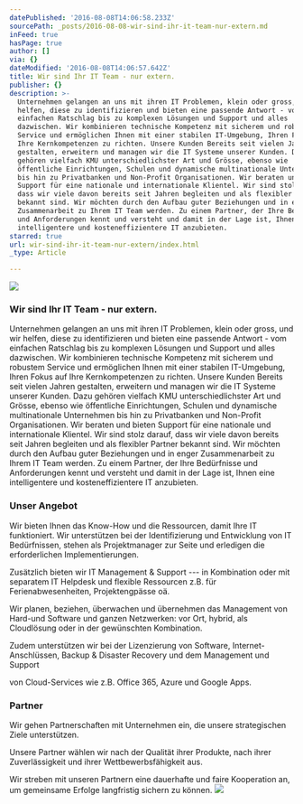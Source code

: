 ```yaml
---
datePublished: '2016-08-08T14:06:58.233Z'
sourcePath: _posts/2016-08-08-wir-sind-ihr-it-team-nur-extern.md
inFeed: true
hasPage: true
author: []
via: {}
dateModified: '2016-08-08T14:06:57.642Z'
title: Wir sind Ihr IT Team - nur extern.
publisher: {}
description: >-
  Unternehmen gelangen an uns mit ihren IT Problemen, klein oder gross, und wir
  helfen, diese zu identifizieren und bieten eine passende Antwort - vom
  einfachen Ratschlag bis zu komplexen Lösungen und Support und alles
  dazwischen. Wir kombinieren technische Kompetenz mit sicherem und robustem
  Service und ermöglichen Ihnen mit einer stabilen IT-Umgebung, Ihren Fokus auf
  Ihre Kernkompetenzen zu richten. Unsere Kunden Bereits seit vielen Jahren
  gestalten, erweitern und managen wir die IT Systeme unserer Kunden. Dazu
  gehören vielfach KMU unterschiedlichster Art und Grösse, ebenso wie
  öffentliche Einrichtungen, Schulen und dynamische multinationale Unternehmen
  bis hin zu Privatbanken und Non-Profit Organisationen. Wir beraten und bieten
  Support für eine nationale und internationale Klientel. Wir sind stolz darauf,
  dass wir viele davon bereits seit Jahren begleiten und als flexibler Partner
  bekannt sind. Wir möchten durch den Aufbau guter Beziehungen und in enger
  Zusammenarbeit zu Ihrem IT Team werden. Zu einem Partner, der Ihre Bedürfnisse
  und Anforderungen kennt und versteht und damit in der Lage ist, Ihnen eine
  intelligentere und kosteneffizientere IT anzubieten.
starred: true
url: wir-sind-ihr-it-team-nur-extern/index.html
_type: Article

---
```

![](https://the-grid-user-content.s3-us-west-2.amazonaws.com/bf3672d1-662e-4723-9a32-c5e2d87b6b83.jpg)

### Wir sind Ihr IT Team - nur extern.

Unternehmen gelangen an uns mit ihren IT Problemen, klein oder gross, und wir helfen, diese zu identifizieren und bieten eine passende Antwort - vom einfachen Ratschlag bis zu komplexen Lösungen und Support und alles dazwischen. Wir kombinieren technische Kompetenz mit sicherem und robustem Service und ermöglichen Ihnen mit einer stabilen IT-Umgebung, Ihren Fokus auf Ihre Kernkompetenzen zu richten. Unsere Kunden Bereits seit vielen Jahren gestalten, erweitern und managen wir die IT Systeme unserer Kunden. Dazu gehören vielfach KMU unterschiedlichster Art und Grösse, ebenso wie öffentliche Einrichtungen, Schulen und dynamische multinationale Unternehmen bis hin zu Privatbanken und Non-Profit Organisationen. Wir beraten und bieten Support für eine nationale und internationale Klientel. Wir sind stolz darauf, dass wir viele davon bereits seit Jahren begleiten und als flexibler Partner bekannt sind. Wir möchten durch den Aufbau guter Beziehungen und in enger Zusammenarbeit zu Ihrem IT Team werden. Zu einem Partner, der Ihre Bedürfnisse und Anforderungen kennt und versteht und damit in der Lage ist, Ihnen eine intelligentere und kosteneffizientere IT anzubieten.

### Unser Angebot

Wir bieten Ihnen das Know-How und die Ressourcen, damit Ihre IT funktioniert. Wir unterstützen bei der Identifizierung und Entwicklung von IT Bedürfnissen, stehen als Projektmanager zur Seite und erledigen die erforderlichen Implementierungen.

Zusätzlich bieten wir IT Management & Support --- in Kombination oder mit separatem IT Helpdesk und flexible Ressourcen z.B. für Ferienabwesenheiten, Projektengpässe oä.

Wir planen, beziehen, überwachen und übernehmen das Management von Hard-und Software und ganzen Netzwerken: vor Ort, hybrid, als Cloudlösung oder in der gewünschten Kombination.

Zudem unterstützen wir bei der Lizenzierung von Software, Internet-Anschlüssen, Backup & Disaster Recovery und dem Management und Support

von Cloud-Services wie z.B. Office 365, Azure und Google Apps.

### Partner

Wir gehen Partnerschaften mit Unternehmen ein, die unsere strategischen Ziele unterstützen.

Unsere Partner wählen wir nach der Qualität ihrer Produkte, nach ihrer Zuverlässigkeit und ihrer Wettbewerbsfähigkeit aus.

Wir streben mit unseren Partnern eine dauerhafte und faire Kooperation an, um gemeinsame Erfolge langfristig sichern zu können.
![](https://the-grid-user-content.s3-us-west-2.amazonaws.com/bb61c0d0-8200-4b1a-ac69-8a0fe289f22e.jpg)